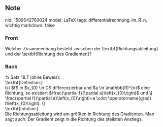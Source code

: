 ## Note
nid: 1589642760024
model: LaTeX
tags: differentialrechnung_im_R_n, wichtig
markdown: false

### Front
Welcher Zusammenhang besteht zwischen der \textbf{Richtungsableitung} und der \textbf{Richtung des Gradienten}?

### Back
<div><span>% Satz 18.7 (ohne Beweis): </span>
</div><div>
</div><div>\textbf{Definition:}</div><div>
</div><div>Ist $f$ in $x_{0} \in D$ differenzierbar und $a \in \mathbb{R}^{n}$ eine Richtung, so existiert $\frac{\partial f}{\partial a}\left(x_{0}\right)$ und
\[
\frac{\partial f}{\partial a}\left(x_{0}\right)=a \cdot \operatorname{grad} f\left(x_{0}\right).
\]</div><div>
</div><div>\textbf{Intution:}</div><div>
</div><div>Die Richtungsableitung wird am größten in Richtung des Gradienten. Man sagt auch:
Der Gradient zeigt in die Richtung des steilsten Anstiegs.
</div>
